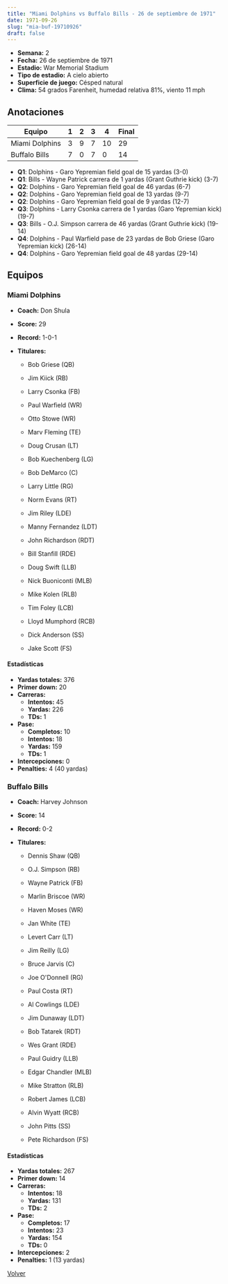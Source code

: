 ```yaml
---
title: "Miami Dolphins vs Buffalo Bills - 26 de septiembre de 1971"
date: 1971-09-26
slug: "mia-buf-19710926"
draft: false
---
```


- **Semana:** 2
- **Fecha:** 26 de septiembre de 1971
- **Estadio:** War Memorial Stadium
- **Tipo de estadio:** A cielo abierto
- **Superficie de juego:** Césped natural
- **Clima:** 54 grados Farenheit, humedad relativa 81%, viento 11 mph





## Anotaciones
| Equipo | 1 | 2 | 3 | 4 | Final |
|--------|---|---|---|---|-------|
| Miami Dolphins  | 3 | 9 | 7 | 10  | 29 |
| Buffalo Bills  | 7 | 0 | 7 | 0  | 14 |
- **Q1**: Dolphins - Garo Yepremian field goal de 15 yardas (3-0)
- **Q1**: Bills - Wayne Patrick carrera de 1 yardas (Grant Guthrie kick) (3-7)
- **Q2**: Dolphins - Garo Yepremian field goal de 46 yardas (6-7)
- **Q2**: Dolphins - Garo Yepremian field goal de 13 yardas (9-7)
- **Q2**: Dolphins - Garo Yepremian field goal de 9 yardas (12-7)
- **Q3**: Dolphins - Larry Csonka carrera de 1 yardas (Garo Yepremian kick) (19-7)
- **Q3**: Bills - O.J. Simpson carrera de 46 yardas (Grant Guthrie kick) (19-14)
- **Q4**: Dolphins - Paul Warfield pase de 23 yardas de Bob Griese (Garo Yepremian kick) (26-14)
- **Q4**: Dolphins - Garo Yepremian field goal de 48 yardas (29-14)


## Equipos


### Miami Dolphins
* **Coach:** Don Shula
* **Score:** 29
* **Record:** 1-0-1
* **Titulares:** 

  * Bob Griese (QB) 

  * Jim Kiick (RB) 

  * Larry Csonka (FB) 

  * Paul Warfield (WR) 

  * Otto Stowe (WR) 

  * Marv Fleming (TE) 

  * Doug Crusan (LT) 

  * Bob Kuechenberg (LG) 

  * Bob DeMarco (C) 

  * Larry Little (RG) 

  * Norm Evans (RT) 

  * Jim Riley (LDE) 

  * Manny Fernandez (LDT) 

  * John Richardson (RDT) 

  * Bill Stanfill (RDE) 

  * Doug Swift (LLB) 

  * Nick Buoniconti (MLB) 

  * Mike Kolen (RLB) 

  * Tim Foley (LCB) 

  * Lloyd Mumphord (RCB) 

  * Dick Anderson (SS) 

  * Jake Scott (FS) 

#### Estadísticas
* **Yardas totales:** 376
* **Primer down:** 20
* **Carreras:**
  * **Intentos:** 45
  * **Yardas:** 226
  * **TDs:** 1
* **Pase:**
  * **Completos:** 10
  * **Intentos:** 18
  * **Yardas:** 159
  * **TDs:** 1
* **Intercepciones:** 0
* **Penalties:** 4 (40 yardas)

### Buffalo Bills
* **Coach:** Harvey Johnson
* **Score:** 14
* **Record:** 0-2
* **Titulares:** 

  * Dennis Shaw (QB) 

  * O.J. Simpson (RB) 

  * Wayne Patrick (FB) 

  * Marlin Briscoe (WR) 

  * Haven Moses (WR) 

  * Jan White (TE) 

  * Levert Carr (LT) 

  * Jim Reilly (LG) 

  * Bruce Jarvis (C) 

  * Joe O'Donnell (RG) 

  * Paul Costa (RT) 

  * Al Cowlings (LDE) 

  * Jim Dunaway (LDT) 

  * Bob Tatarek (RDT) 

  * Wes Grant (RDE) 

  * Paul Guidry (LLB) 

  * Edgar Chandler (MLB) 

  * Mike Stratton (RLB) 

  * Robert James (LCB) 

  * Alvin Wyatt (RCB) 

  * John Pitts (SS) 

  * Pete Richardson (FS) 

#### Estadísticas
* **Yardas totales:** 267
* **Primer down:** 14
* **Carreras:**
  * **Intentos:** 18
  * **Yardas:** 131
  * **TDs:** 2
* **Pase:**
  * **Completos:** 17
  * **Intentos:** 23
  * **Yardas:** 154
  * **TDs:** 0
* **Intercepciones:** 2
* **Penalties:** 1 (13 yardas)


[Volver](/historia/1971)
